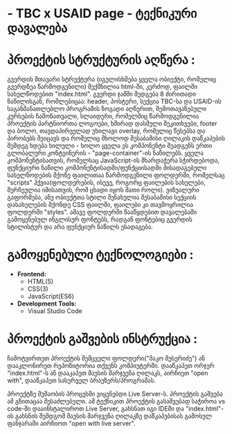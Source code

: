 # - **TBC x USAID page - ტექნიკური დავალება**

# პროექტის სტრუქტურის აღწერა :
გვერდის მთავარი სტრუქტურა (იგულისხმება ყველა ობიექტი, რომელიც გვერდზეა წარმოდგენილი) შექმნილია html-ში, კერძოდ, ფაილში სახელწოდებით "index.html". 
გვერდი ჯამში შედგება 8 ძირითადი ნაწილისგან, რომლებიცაა: header, პოსტერი, სექცია TBC-სა და USAID-ის საგანმანათლებლო პროგრამის ზოგადი აღწერით, შემოთავაზებული კურსების ჩამონათვალი, სლაიდერი, რომელშიც წარმოდგენილია პროექტის პარტნიორთა ლოგოები, ხშირად დასმული შეკითხვები, footer და ბოლო, თავდაპირველად უხილავი overlay, რომელიც წესებსა და პირობებს შეიცავს და რომელიც მხოლოდ შესაბამისი ღილაკის დაწკაპების შემდეგ ხდება ხილული - ხოლო ყველა ეს კომპონენტი შეადგენს ერთი გლობალური კონტეინერის - "page-container"-ის ნაწილებს.
ყველა კომპონენტისათვის, რომელსაც JavaScript-ის მხარდაჭერა სჭირდებოდა, ფუნქციური ნაწილი კომპონენტისადმი/ფუნქციისადმი მისადაგებული სახელწოდების მქონე ფაილითაა წარმოდგენილი ფოლდერში, რომელსაც "scripts" ჰქვია(ფოლდერების, ისევე, როგორც ფაილების სახელები, შერჩეულია იმისათვის, რომ ცხადი იყოს მათი როლი).
ვიზუალური გაფორმება, ანუ ობიექტთა სტილი შენახულია შესაბამისი სექციის დასახელების მქონდე CSS ფაილში, ფაილები კი თავმოყრილია ფოლდერში "styles". ამავე ფოლდერში წააწყდებით დავალებაში გამოყენებულ ინგლისურ ფონტებს, რადგან ფონტებიც გვერდის სტილისტურ და არა ფუნქციურ ნაწილს ესადაგება.

# გამოყენებული ტექნოლოგიები :
- **Frontend:**
  - HTML(5)
  - CSS(3)
  - JavaScript(ES6)
- **Development Tools:**
  - Visual Studio Code

# პროექტის გაშვების ინსტრუქცია :
ჩამოტვირთეთ პროექტის შემცველი ფოლდერი("მაკო მუსერიძე") ან დააკლონირეთ რეპოზიტორია თქვენს კომპიუტერში. დააწკაპეთ ორჯერ "index.html"-ს ან დააკაპეთ მაუსის მარჯვენა ღილაკს, აირჩიეთ "open with", დააწკაპეთ სასურველ ბრაუზერს/პროგრამას.

პროექტზე მუშაობის პროცესში ვიყენებდი Live Server-ს. პროექტის გაშვება ამ გზითაცაა შესაძლებელი. ამ ტექნიკით პროექტის გასაშვებად საჭიროა vs code-ში დააინსტალიროთ Live Server, გახსნათ იგი IDEში და "index.html"-ის გახსნის შემდგომ მაუსის მარჯვენა ღილაკზე დაწკაპებისას გამოსულ ფანჯარაში აირჩიოთ "open with live server".
